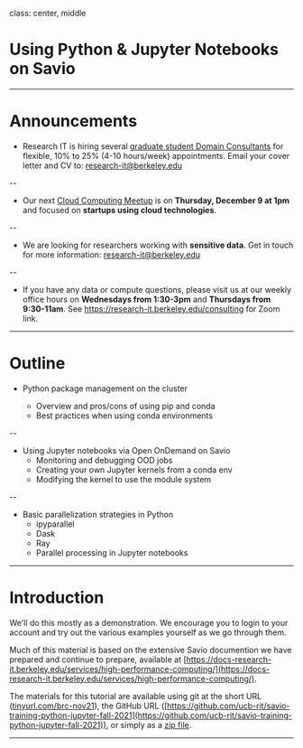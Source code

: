 class: center, middle

# Using Python & Jupyter Notebooks on Savio

---

# Announcements

- Research IT is hiring several [graduate student Domain Consultants](https://docs.google.com/document/d/18-ea-CsRsSVSu8hhFqnPFs-i7RvcG1ObGCW_1olUdJg/edit) for flexible, 10% to 25% (4-10 hours/week) appointments. Email your cover letter and CV to: [research-it@berkeley.edu](mailto:research-it@berkeley.edu)

--

- Our next [Cloud Computing Meetup](https://www.meetup.com/ucberkeley_cloudmeetup/) is on **Thursday, December 9 at 1pm** and focused on **startups using cloud technologies**.

--

- We are looking for researchers working with **sensitive data**. Get in touch for more information: [research-it@berkeley.edu](mailto:research-it@berkeley.edu)

--

- If you have any data or compute questions, please visit us at our weekly office hours on **Wednesdays from 1:30-3pm** and **Thursdays from 9:30-11am**. See https://research-it.berkeley.edu/consulting for Zoom link.

---

# Outline

- Python package management on the cluster

  - Overview and pros/cons of using pip and conda
  - Best practices when using conda environments

--

- Using Jupyter notebooks via Open OnDemand on Savio
  - Monitoring and debugging OOD jobs
  - Creating your own Jupyter kernels from a conda env
  - Modifying the kernel to use the module system

--

- Basic parallelization strategies in Python
  - ipyparallel
  - Dask
  - Ray
  - Parallel processing in Jupyter notebooks

---

# Introduction

We'll do this mostly as a demonstration. We encourage you to login to your account and try out the various examples yourself as we go through them.

Much of this material is based on the extensive Savio documention we have prepared and continue to prepare, available at [https://docs-research-it.berkeley.edu/services/high-performance-computing/](https://docs-research-it.berkeley.edu/services/high-performance-computing/).

The materials for this tutorial are available using git at the short URL ([tinyurl.com/brc-nov21](https://tinyurl.com/brc-nov21)), the  GitHub URL ([https://github.com/ucb-rit/savio-training-python-jupyter-fall-2021](https://github.com/ucb-rit/savio-training-python-jupyter-fall-2021)), or simply as a [zip file](https://github.com/ucb-rit/savio-training-python-jupyter-fall-2021/archive/main.zip).

---
